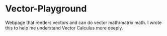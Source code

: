 # Vector-Playground
Webpage that renders vectors and can do vector math/matrix math. I wrote this to help me understand Vector Calculus more deeply.
